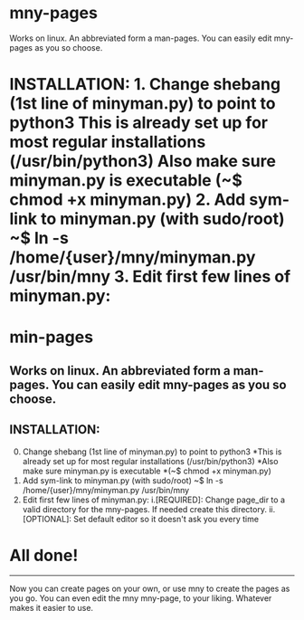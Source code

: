 # mny-pages

Works on linux. An abbreviated form a man-pages. 
You can easily edit mny-pages as you so choose.


INSTALLATION:
1.
	Change shebang (1st line of minyman.py) to point to python3
	This is already set up for most regular installations (/usr/bin/python3)
	Also make sure minyman.py is executable
		(~$ chmod +x minyman.py)
2.
	Add sym-link to minyman.py (with sudo/root)
		~$ ln -s /home/{user}/mny/minyman.py /usr/bin/mny
3.
	Edit first few lines of minyman.py:
=======
min-pages
=====
Works on linux. An abbreviated form a man-pages. 
You can easily edit mny-pages as you so choose.
-----

INSTALLATION:
-----
0. Change shebang (1st line of minyman.py) to point to python3
  *This is already set up for most regular installations (/usr/bin/python3)
  *Also make sure minyman.py is executable
  *(~$ chmod +x minyman.py)
0. Add sym-link to minyman.py (with sudo/root)
		~$ ln -s /home/{user}/mny/minyman.py /usr/bin/mny
0. Edit first few lines of minyman.py:
		i.[REQUIRED]:
			Change page_dir to a valid directory for the mny-pages.
			If needed create this directory.
		ii.[OPTIONAL]:
			Set default editor so it doesn't ask you every time

All done!
=======
------------------------------
Now you can create pages on your own, or use mny to 
create the pages as you go. You can even edit the mny mny-page,
to your liking. Whatever makes it easier to use.

